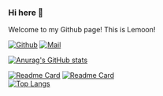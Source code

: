 ### Hi here 👋

Welcome to my Github page! This is Lemoon!

[![Github](https://img.shields.io/badge/-Github-000?style=flat&logo=Github&logoColor=white)](https://github.com/leamoon)
[![Mail](https://img.shields.io/badge/-Gmail-c14438?style=flat&logo=Gmail&logoColor=white)](mailto:xwubx@connect.ust.hk)

[![Anurag's GitHub stats](https://github-readme-stats.vercel.app/api?username=leamoon&show_icons=true&count_private=true&theme=dracula)](https://github.com/anuraghazra/github-readme-stats)  

[![Readme Card](https://github-readme-stats.vercel.app/api/pin/?username=leamoon&repo=SpiderSys&theme=radical)](https://github.com/leamoon/StochasticNet)
[![Readme Card](https://github-readme-stats.vercel.app/api/pin/?username=leamoon&repo=GPA_calculator&theme=radical)](https://github.com/leamoon/SpiderSys)  
[![Top Langs](https://github-readme-stats.vercel.app/api/top-langs/?username=leamoon&theme=dracula)](https://github.com/Anurag/github-readme-stats)


<!--
**leamoon/leamoon** is a ✨ _special_ ✨ repository because its `README.md` (this file) appears on your GitHub profile.

Here are some ideas to get you started:

- 🔭 I’m currently working on ...
- 🌱 I’m currently learning ...
- 👯 I’m looking to collaborate on ...
- 🤔 I’m looking for help with ...
- 💬 Ask me about ...
- 📫 How to reach me: ...
- 😄 Pronouns: ...
- ⚡ Fun fact: ...
-->
